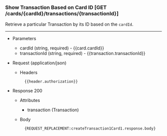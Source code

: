### Show Transaction Based on Card ID [GET /cards/{cardId}/transactions/{transactionId}]
Retrieve a particular Transaction by its ID based on the `cardId`.

---

+ Parameters
    + cardId (string, required) - {{card.cardId}}
    + transactionId (string, required) - {{transaction.transactionId}}

+ Request (application/json)
    + Headers
    
            {{header.authorization}}
    
+ Response 200
    + Attributes
        + transaction (Transaction)

    + Body

            {REQUEST_REPLACEMENT:createTransaction1Card1.response.body}

